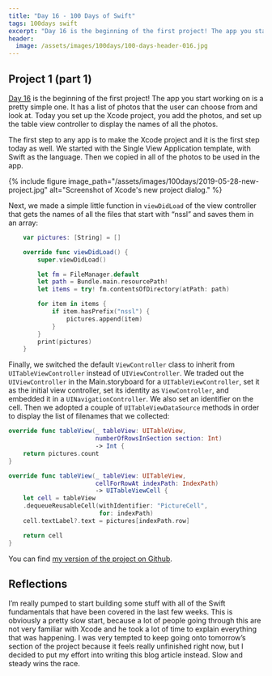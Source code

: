 ```yaml
---
title: "Day 16 - 100 Days of Swift"
tags: 100days swift
excerpt: "Day 16 is the beginning of the first project! The app you start working on is a pretty simple one. It has a list of photos that the user can choose from and look at. Today you set up the Xcode project, you add the photos, and set up the table view controller to display the names of all the photos."
header:
  image: /assets/images/100days/100-days-header-016.jpg
---
```

## Project 1 (part 1)
[Day 16](https://www.hackingwithswift.com/100/16) is the beginning of the first project! The app you start working on is a pretty simple one. It has a list of photos that the user can choose from and look at. Today you set up the Xcode project, you add the photos, and set up the table view controller to display the names of all the photos.

The first step to any app is to make the Xcode project and it is the first step today as well. We started with the Single View Application template, with Swift as the language. Then we copied in all of the photos to be used in the app.

{% include figure image_path="/assets/images/100days/2019-05-28-new-project.jpg" alt="Screenshot of Xcode's new project dialog." %}

Next, we made a simple little function in `viewDidLoad` of the view controller that gets the names of all the files that start with “nssl” and saves them in an array:
```swift
    var pictures: [String] = []

    override func viewDidLoad() {
        super.viewDidLoad()

        let fm = FileManager.default
        let path = Bundle.main.resourcePath!
        let items = try! fm.contentsOfDirectory(atPath: path)

        for item in items {
            if item.hasPrefix("nssl") {
                pictures.append(item)
            }
        }
        print(pictures)
    }
```

Finally, we switched the default `ViewController` class to inherit from `UITableViewController` instead of  `UIViewController`. We traded out the `UIViewController` in the Main.storyboard for a `UITableViewController`, set it as the initial view controller, set its identity as `ViewController`, and embedded it in a `UINavigationController`. We also set an identifier on the cell. Then we adopted a couple of `UITableViewDataSource` methods in order to display the list of filenames that we collected:
```swift
override func tableView(_ tableView: UITableView,
                        numberOfRowsInSection section: Int)
                        -> Int {
    return pictures.count
}

override func tableView(_ tableView: UITableView,
                        cellForRowAt indexPath: IndexPath)
                        -> UITableViewCell {
    let cell = tableView
    .dequeueReusableCell(withIdentifier: "PictureCell",
                         for: indexPath)
    cell.textLabel?.text = pictures[indexPath.row]

    return cell
}
```

You can find [my version of the project on Github](https://github.com/dillon-mce/100-days-swift-projects/tree/1540fc586ebf997ead28482bffe5c3cc7cf98a16/Project1).

## Reflections
I’m really pumped to start building some stuff with all of the Swift fundamentals that have been covered in the last few weeks. This is obviously a pretty slow start, because a lot of people going through this are not very familiar with Xcode and he took a lot of time to explain everything that was happening. I was very tempted to keep going onto tomorrow’s section of the project because it feels really unfinished right now, but I decided to put my effort into writing this blog article instead. Slow and steady wins the race.
